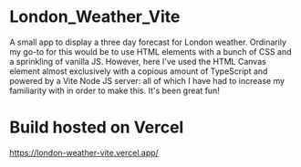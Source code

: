 # London_Weather_Vite

A small app to display a three day forecast for London weather. Ordinarily my go-to for this would be to use HTML elements with a bunch of CSS and a sprinkling of vanilla JS. However, here I've used the HTML Canvas element almost exclusively with a copious amount of TypeScript and powered by a Vite Node JS server: all of which I have had to increase my familiarity with in order to make this. It's been great fun!

# Build hosted on Vercel
https://london-weather-vite.vercel.app/
